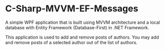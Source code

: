 # C-Sharp-MVVM-EF-Messages
A simple WPF application that is built using MVVM architecture and a local database with Entity Framework (Database-First) in .NET Framework.

This application is used to add and remove posts of authors. You may add and remove posts of a selected author out of the list of authors.
